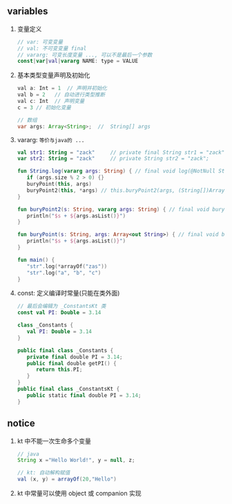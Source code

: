 ## variables

1. 变量定义

   ```kotlin
   // var: 可变变量
   // val: 不可变变量 final
   // vararg: 可变长度变量 ..., 可以不是最后一个参数
   const|var|val|vararg NAME: type = VALUE
   ```

2. 基本类型变量声明及初始化

   ```java
   val a: Int = 1  // 声明并初始化
   val b = 2   // 自动进行类型推断
   val c: Int  // 声明变量
   c = 3 // 初始化变量

   // 数组
   var args: Array<String>;  //  String[] args
   ```

3. vararg: `等价与java的 ...`

   ```kotlin
   val str1: String = "zack"     // private final String str1 = "zack";
   var str2: String = "zack"     // private String str2 = "zack";

   fun String.log(vararg args: String) { // final void log(@NotNull String this, @NotNull String... args)
      if (args.size % 2 > 0) {}
      buryPoint(this, args)
      buryPoint2(this, *args) // this.buryPoint2(args, (String[])Arrays.copyOf(args, args.length));
   }

   fun buryPoint2(s: String, vararg args: String) { // final void buryPoint2(String s, String... args)
      println("$s + ${args.asList()}")
   }

   fun buryPoint(s: String, args: Array<out String>) { // final void buryPoint(String s, String[] args)
      println("$s + ${args.asList()}")
   }

   fun main() {
      "str".log(*arrayOf("zas"))
      "str".log("a", "b", "c")
   }
   ```

4. const: 定义编译时常量(只能在类外面)

   ```kotlin
   // 最后会编辑为 _ConstantsKt 类
   const val PI: Double = 3.14

   class _Constants {
      val PI: Double = 3.14
   }
   ```

   ```kotlin
   public final class _Constants {
      private final double PI = 3.14;
      public final double getPI() {
         return this.PI;
      }
   }
   public final class _ConstantsKt {
      public static final double PI = 3.14;
   }
   ```

## notice

1. kt 中不能一次生命多个变量

   ```java
   // java
   String x ="Hello World!", y = null, z;

   // kt: 自动解构赋值
   val (x, y) = arrayOf(20,"Hello")
   ```

2. kt 中常量可以使用 object 或 companion 实现
